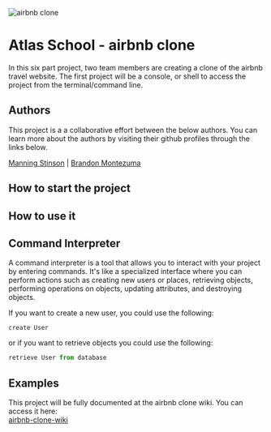 
![airbnb clone](https://github.com/manningstinson/atlas-AirBnB_clone/assets/104523090/2293c7ad-a821-417a-8acb-dc2c6961d06b)

# Atlas School - airbnb clone
In this six part project, two team members are creating a clone of the airbnb travel website. The first project will be a console, or shell to access the project from the terminal/command line.

## Authors
This project is a a collaborative effort between the below authors. You can learn more about the authors by visiting their github profiles through the links below.<br>

[Manning Stinson](https://github.com/manningstinson) |
[Brandon Montezuma](https://github.com/bmontezuma)

## How to start the project
## How to use it
## Command Interpreter
A command interpreter is a tool that allows you to interact with your project by entering commands. It's like a specialized interface where you can perform actions such as creating new users or places, retrieving objects, performing operations on objects, updating attributes, and destroying objects.

If you want to create a new user, you could use the following:

```pythoh
create User
```
or if you want to retrieve objects you could use the following:

```python
retrieve User from database
```

## Examples

This project will be fully documented at the airbnb clone wiki. You can access it here:<br>
[airbnb-clone-wiki](https://github.com/manningstinson/atlas-AirBnB_clone/wiki)
